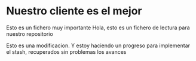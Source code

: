 # Nuestro cliente es el mejor

Esto es un fichero muy importante
Hola, esto es un fichero de lectura para nuestro repositorio

Esto es una modificacion. Y estoy haciendo un progreso para implementar el stash, recuperados sin problemas los avances

